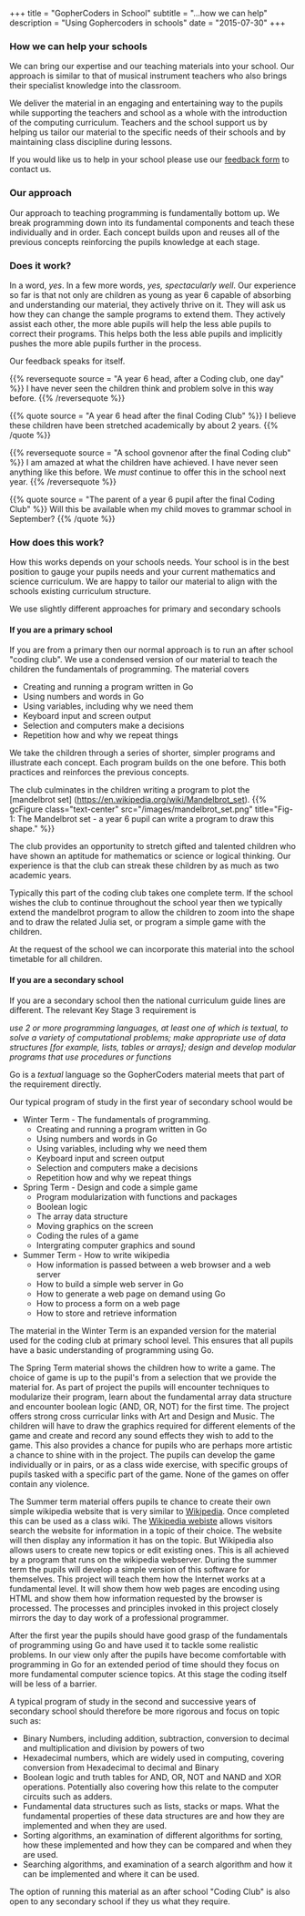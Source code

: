 +++
title = "GopherCoders in School"
subtitle = "...how we can help"
description = "Using Gophercoders in schools"
date = "2015-07-30"
+++
### How we can help your schools
We can bring our expertise and our teaching materials into your school. Our
approach is similar to that of musical instrument teachers who also
brings their specialist knowledge into the classroom.

We deliver the material in an engaging and entertaining way to the pupils while
supporting the teachers and school as a whole with the introduction of the
computing curriculum. Teachers and the school support us by helping us tailor
our material to the specific needs of their schools and by maintaining class
discipline during lessons.

If you would like us to help in your school please use our
[feedback form](/feedback) to contact us.

### Our approach
Our approach to teaching programming is fundamentally bottom up. We break
programming down into its fundamental components and teach these individually and
in order. Each concept builds upon and reuses all of the previous concepts
reinforcing the pupils knowledge at each stage.

### Does it work?
In a word, *yes*. In a few more words, *yes, spectacularly well*. Our experience so
far is that not only are children as young as year 6 capable of absorbing and
understanding our material, they actively thrive on it. They will ask us how
they can change the sample programs to extend them. They actively assist each
other, the more able pupils will help the less able pupils to correct their
programs. This helps both the less able pupils and implicitly pushes the more
able pupils further in the process.

Our feedback speaks for itself.

{{% reversequote source = "A year 6 head, after a Coding club, one day" %}}
I have never seen the children think and problem solve in this way before.
{{% /reversequote %}}

{{% quote source = "A year 6 head after the final Coding Club" %}}
I believe these children have been stretched academically by about 2 years.
{{% /quote %}}

{{% reversequote source = "A school govnenor after the final Coding club" %}}
I am amazed at what the children have achieved. I have never seen anything like
this before. We *must* continue to offer this in the school next year.
{{% /reversequote %}}

{{% quote source = "The parent of a year 6 pupil after the final Coding Club" %}}
Will this be available when my child moves to grammar school in September?
{{% /quote %}}

### How does this work?
How this works depends on your schools needs. Your school is in
the best position to gauge your pupils needs and your current mathematics and
science curriculum. We are happy to tailor our material to align with the
schools existing curriculum structure.

We use slightly different approaches for primary and secondary schools

#### If you are a primary school
If you are from a primary then our normal approach is to run an after school
"coding club". We use a condensed version of our material to teach the children
the fundamentals of programming. The material covers

* Creating and running a program written in Go
* Using numbers and words in Go
* Using variables, including why we need them
* Keyboard input and screen output
* Selection and computers make a decisions
* Repetition how and why we repeat things

We take the children through a series of shorter, simpler programs and illustrate
each concept. Each program builds on the one before. This both practices and
reinforces the previous concepts.

The club culminates in the children writing a program to plot the [mandelbrot set]
(https://en.wikipedia.org/wiki/Mandelbrot_set).
{{% gcFigure class="text-center" src="/images/mandelbrot_set.png"
title="Fig-1: The Mandelbrot set - a year 6 pupil can write a program to draw this shape." %}}

The club provides an opportunity to stretch gifted and talented children who
have shown an aptitude for mathematics or science or logical thinking. Our
experience is that the club can streak these children by as much as two academic
years.

Typically this part of the coding club takes one complete term. If the school
wishes the club to continue throughout the school year then we typically extend the
mandelbrot program to allow the children to zoom into the shape and to draw the
related Julia set, or program a simple game with the children.

At the request of the school we can incorporate this material into the school
timetable for all children.

#### If you are a secondary school

If you are a secondary school then the national curriculum guide lines are
different. The relevant Key Stage 3 requirement is

*use 2 or more programming languages, at least one of which is textual, to solve a
variety of computational problems; make appropriate use of data structures [for
example, lists, tables or arrays]; design and develop modular programs that use
procedures or functions*

Go is a *textual* language so the GopherCoders material meets that part of the
requirement directly.

Our typical program of study in the first year of secondary school would be

* Winter Term - The fundamentals of programming.
    * Creating and running a program written in Go
    * Using numbers and words in Go
    * Using variables, including why we need them
    * Keyboard input and screen output
    * Selection and computers make a decisions
    * Repetition how and why we repeat things
* Spring Term - Design and code a simple game
    * Program modularization with functions and packages
    * Boolean logic
    * The array data structure
    * Moving graphics on the screen
    * Coding the rules of a game
    * Intergrating computer graphics and sound
* Summer Term - How to write wikipedia
    * How information is passed between a web browser and a web server
    * How to build a simple web server in Go
    * How to generate a web page on demand using Go
    * How to process a form on a web page
    * How to store and retrieve information

The material in the Winter Term is an expanded version for the material used
for the coding club at primary school level. This ensures that all pupils have a
basic understanding of programming using Go.

The Spring Term material shows the children how to write a game. The choice of
game is up to the pupil's from a selection that we provide the material for. As
part of project the pupils will encounter techniques to modularize their program,
learn about the fundamental array data structure and encounter boolean logic
(AND, OR, NOT) for the first time. The project offers strong cross curricular
links with Art and Design and Music. The children will have to draw the graphics
required for different elements of the game and create and record any
sound effects they wish to add to the game.  This also provides a chance for pupils
who are perhaps more artistic a chance to shine with in the project. The pupils
can develop the game individually or in pairs, or as a class wide exercise, with
specific groups of pupils tasked with a specific part of the game. None of the
games on offer contain any violence.

The Summer term material offers pupils te chance to create their own simple
wikipedia website that is very similar to [Wikipedia](http://wikipedia.com).
Once completed this can be used as a class wiki.
The [Wikipedia webiste](http://wikipedia.com) allows visitors search the website
for information in a topic of their choice. The website will then display any
information it has on the topic. But Wikipedia also allows users to create new
topics or edit existing ones. This is all achieved by a program that runs on the
wikipedia webserver. During the summer term the pupils will develop a simple
version of this software for themselves. This project will teach them how the
Internet works at a fundamental level. It will show them how web pages are
encoding using HTML and show them how information requested by the browser is
processed. The processes and principles invoked in this project closely mirrors
the day to day work of a professional programmer.

After the first year the pupils should have good grasp of the fundamentals of
programming using Go and have used it to tackle some realistic problems.
In our view only after the pupils have become comfortable with programming in
Go for an extended period of time should they focus on more
fundamental computer science topics. At this stage the coding itself will be less
of a barrier.

A typical program of study in the second and successive years of secondary school
should therefore be more rigorous and focus on topic such as:

* Binary Numbers, including addition, subtraction, conversion to decimal and
multiplication and division by powers of two
* Hexadecimal numbers, which are widely used in computing, covering conversion
from Hexadecimal to decimal and Binary
* Boolean logic and truth tables for AND, OR, NOT and NAND and XOR operations.
Potentially also covering how this relate to the computer circuits such as adders.
* Fundamental data structures such as lists, stacks or maps. What the fundamental
properties of these data structures are and how they are implemented and when
they are used.
* Sorting algorithms, an examination of different algorithms for sorting, how these
implemented and how they can be compared and when they are used.
* Searching algorithms, and examination of a search algorithm and how it can be
implemented and where it can be used.

The option of running this material as an after school "Coding Club" is also open
to any secondary school if they us what they require.
